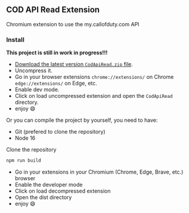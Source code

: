 ## COD API Read Extension

Chromium extension to use the my.callofduty.com API

### Install

**This project is still in work in progress!!!**

- [Download the latest version `CodApiRead.zip` file](https://github.com/ate47/CodExtension/releases).
- Uncompress it.
- Go in your browser extensions `chrome://extensions/` on Chrome `edge://extensions/` on Edge, etc.
- Enable dev mode.
- Click on load uncompressed extension and open the `CodApiRead` directory.
- enjoy 😄

Or you can compile the project by yourself, you need to have:

- Git (prefered to clone the repository)
- Node 16

Clone the repository

```powershell
npm run build
```

- Go in your extensions in your Chromium (Chrome, Edge, Brave, etc.) browser
- Enable the developer mode
- Click on load decompressed extension
- Open the dist directory
- enjoy 😄
